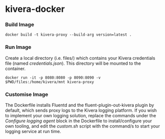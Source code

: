 # kivera-docker

### Build Image


```
docker build -t kivera-proxy --build-arg version=latest .
```

### Run Image

Create a local directory (i.e. files/) which contains your Kivera credentials file (named *credentials.json*). This directory will be mounted to the container.

```
docker run -it -p 8080:8080 -p 8090:8090 -v $PWD/files:/home/kivera/mnt kivera-proxy
```

### Customise Image

The Dockerfile installs Fluentd and the fluent-plugin-out-kivera plugin by default, which sends proxy logs to the Kivera logging platform. If you wish to implement your own logging solution, replace the commands under the *Configure logging agent* block in the Dockerfile to install/configure your own tooling, and edit the *custom.sh* script with the command/s to start your logging service at run time.
